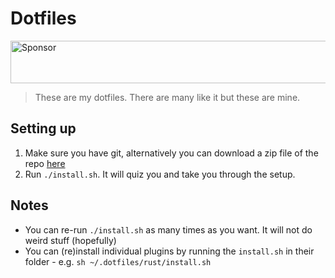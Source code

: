 # Dotfiles

<a target='_blank' rel='nofollow' href='https://app.codesponsor.io/link/ygkcNhfZ9nTDeVM6P8LSGn1C/keithamus/dotfiles'>  <img alt='Sponsor' width='888' height='68' src='https://app.codesponsor.io/embed/ygkcNhfZ9nTDeVM6P8LSGn1C/keithamus/dotfiles.svg' /></a>

> These are my dotfiles. There are many like it but these are mine.

## Setting up

1. Make sure you have git, alternatively you can download a zip file of the repo [here][zip]
2. Run `./install.sh`. It will quiz you and take you through the setup.

## Notes

 - You can re-run `./install.sh` as many times as you want. It will not do weird stuff (hopefully)
 - You can (re)install individual plugins by running the `install.sh` in their folder - e.g. `sh ~/.dotfiles/rust/install.sh`

[zip]: https://github.com/keithamus/dotfiles/archive/master.zip
